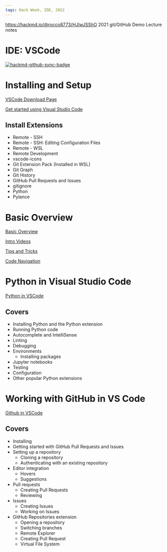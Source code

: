```yaml
---
tags: Hack Week, IDE, 2022
---
```


https://hackmd.io/@rocco8773/HJlwJSShO  2021 git/GitHub Demo Lecture notes

# IDE: VSCode

[![hackmd-github-sync-badge](https://hackmd.io/NEXXSXEeQaWkkxnznsmdLA/badge)](https://hackmd.io/NEXXSXEeQaWkkxnznsmdLA)

# Installing and Setup

[VSCode Download Page](https://code.visualstudio.com/download)

[Get started using Visual Studio Code](https://docs.microsoft.com/en-us/windows/wsl/tutorials/wsl-vscode)

## Install Extensions
- Remote - SSH
- Remote - SSH: Editing Configuration Files
- Remote - WSL
- Remote Development
- vscode-icons
- Git Extension Pack (Installed in WSL)
- Git Graph
- Git History
- GitHub Pull Requests and Issues
- gitignore
- Python
- Pylance


# Basic Overview
 
[Basic Overview](https://code.visualstudio.com/docs)

[Intro Videos](https://code.visualstudio.com/docs/getstarted/introvideos)

[Tips and Tricks](https://code.visualstudio.com/docs/getstarted/tips-and-tricks)

[Code Navigation](https://code.visualstudio.com/docs/editor/editingevolved)


# Python in Visual Studio Code

[Python in VSCode](https://code.visualstudio.com/docs/languages/python)

## Covers
- Installing Python and the Python extension
- Running Python code
- Autocomplete and IntelliSense
- Linting
- Debugging
- Environments
    - Installing packages
- Jupyter notebooks
- Testing
- Configuration
- Other popular Python extensions

# Working with GitHub in VS Code

[Github in VSCode](https://code.visualstudio.com/docs/editor/github)

## Covers
- Installing
- Getting started with GitHub Pull Requests and Issues
- Setting up a repository
    - Cloning a repository
    - Authenticating with an existing repository
- Editor integration
    - Hovers
    - Suggestions
- Pull requests
    - Creating Pull Requests
    - Reviewing
- Issues
    - Creating Issues
    - Working on Issues
- GitHub Repositories extension
    - Opening a repository
    - Switching branches
    - Remote Explorer
    - Creating Pull Request
    - Virtual File System